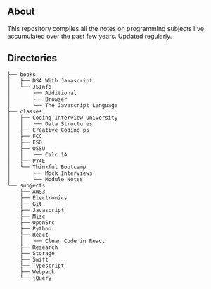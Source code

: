 ## About
This repository compiles all the notes on programming subjects I've accumulated over the past few years. Updated regularly.

## Directories

```bash:contents
├── books
│   ├── DSA With Javascript
│   └── JSInfo
│       ├── Additional
│       ├── Browser
│       └── The Javascript Language
├── classes
│   ├── Coding Interview University
│   │   └── Data Structures
│   ├── Creative Coding p5
│   ├── FCC
│   ├── FSO
│   ├── OSSU
│   │   └── Calc 1A
│   ├── PY4E
│   └── Thinkful Bootcamp
│       ├── Mock Interviews
│       └── Module Notes
└── subjects
    ├── AWS3
    ├── Electronics
    ├── Git
    ├── Javascript
    ├── Misc
    ├── OpenSrc
    ├── Python
    ├── React
    │   └── Clean Code in React
    ├── Research
    ├── Storage
    ├── Swift
    ├── Typescript
    ├── Webpack
    └── jQuery
```